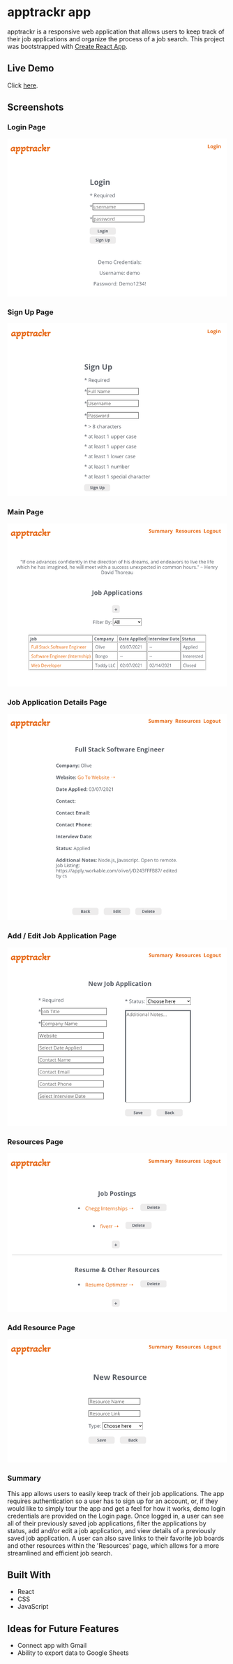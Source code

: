 # apptrackr app

apptrackr is a responsive web application that allows users to keep track of their job applications and organize the process of a job search. This project was bootstrapped with [Create React App](https://github.com/facebook/create-react-app).

## Live Demo

Click [here](https://apptrackr-client.vercel.app/).

## Screenshots

### Login Page

![login page image](assets/screenshots/login_page.png)

### Sign Up Page

![sign up page image](assets/screenshots/signup_page.png)

### Main Page

![main page image](assets/screenshots/main_page.png)

### Job Application Details Page

![job appliction details page image](assets/screenshots/application_details_page.png)

### Add / Edit Job Application Page

![add/edit job appliction page image](assets/screenshots/add_edit_application_page.png)

### Resources Page

![resources page image](assets/screenshots/resources_page.png)

### Add Resource Page

![login page image](assets/screenshots/new_resource_page.png)

### Summary

This app allows users to easily keep track of their job applications. The app requires authentication so a user has to sign up for an account, or, if they would like to simply tour the app and get a feel for how it works, demo login credentials are provided on the Login page. Once logged in, a user can see all of their previously saved job applications, filter the applications by status, add and/or edit a job application, and view details of a previously saved job application. A user can also save links to their favorite job boards and other resources within the 'Resources' page, which allows for a more streamlined and efficient job search.

## Built With

* React
* CSS
* JavaScript

## Ideas for Future Features

* Connect app with Gmail 
* Ability to export data to Google Sheets

